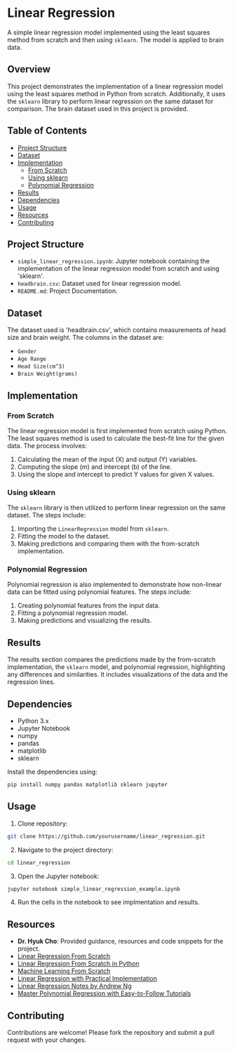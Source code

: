 # Linear Regression

A simple linear regression model implemented using the least squares method from scratch and then using `sklearn`. The model is applied to brain data.

## Overview

This project demonstrates the implementation of a linear regression model using the least squares method in Python from scratch. Additionally, it uses the `sklearn` library to perform linear regression on the same dataset for comparison. The brain dataset used in this project is provided.

## Table of Contents

- [Project Structure](#project-structure)
- [Dataset](#dataset)
- [Implementation](#implementation)
  - [From Scratch](#from-scratch)
  - [Using sklearn](#using-sklearn)
  - [Polynomial Regression](#polynomial-regression)
- [Results](#results)
- [Dependencies](#dependencies)
- [Usage](#usage)
- [Resources](#resources)
- [Contributing](#contributing)

## Project Structure
- `simple_linear_regression.ipynb`: Jupyter notebook containing the implementation of the linear regression model from scratch and using 'sklearn'.
- `headbrain.csv`: Dataset used for linear regression model.
- `README.md`: Project Documentation.

## Dataset

The dataset used is 'headbrain.csv', which contains measurements of head size and brain weight. The columns in the dataset are:
- `Gender`
- `Age Range`
- `Head Size(cm^3)`
- `Brain Weight(grams)`

## Implementation

### From Scratch

The linear regression model is first implemented from scratch using Python. The least squares method is used to calculate the best-fit line for the given data. The process involves:
1. Calculating the mean of the input (X) and output (Y) variables.
2. Computing the slope (m) and intercept (b) of the line.
3. Using the slope and intercept to predict Y values for given X values.

### Using sklearn

The `sklearn` library is then utilized to perform linear regression on the same dataset. The steps include:
1. Importing the `LinearRegression` model from `sklearn`.
2. Fitting the model to the dataset.
3. Making predictions and comparing them with the from-scratch implementation.

### Polynomial Regression

Polynomial regression is also implemented to demonstrate how non-linear data can be fitted using polynomial features. The steps include:
1. Creating polynomial features from the input data.
2. Fitting a polynomial regression model.
3. Making predictions and visualizing the results.

## Results

The results section compares the predictions made by the from-scratch implementation, the `sklearn` model, and polynomial regression, highlighting any differences and similarities. It includes visualizations of the data and the regression lines.

## Dependencies

- Python 3.x
- Jupyter Notebook
- numpy
- pandas
- matplotlib
- sklearn

Install the dependencies using:
```bash
pip install numpy pandas matplotlib sklearn jupyter
```

## Usage
1. Clone repository:
```bash
git clone https://github.com/yourusername/linear_regression.git
```

2. Navigate to the project directory:
```bash
cd linear_regression
```

3. Open the Jupyter notebook:
```bash
jupyter notebook simple_linear_regression_example.ipynb
```

4. Run the cells in the notebook to see implmentation and results.

## Resources

- **Dr. Hyuk Cho**: Provided guidance, resources and code snippets for the project. 
- [Linear Regression From Scratch](https://towardsdatascience.com/linear-regression-from-scratch-cd0dee067f72)
- [Linear Regression From Scratch in Python](https://mubaris.com/posts/linear-regression/)
- [Machine Learning From Scratch](https://github.com/chasinginfinity/ml-from-scratch)
- [Linear Regression with Practical Implementation](https://medium.com/machine-learning-researcher/linear-regression-algorithm-in-machine-learning-87c945019cf1)
- [Linear Regression Notes by Andrew Ng](https://www.coursera.org/learn/machine-learning)
- [Master Polynomial Regression with Easy-to-Follow Tutorials](https://www.analyticsvidhya.com/blog/2021/07/all-you-need-to-know-about-polynomial-regression/#:~:text=Polynomial%20regression%20is%20a%20form,convert%20it%20into%20Polynomial%20regression.)

## Contributing

Contributions are welcome! Please fork the repository and submit a pull request with your changes. 
